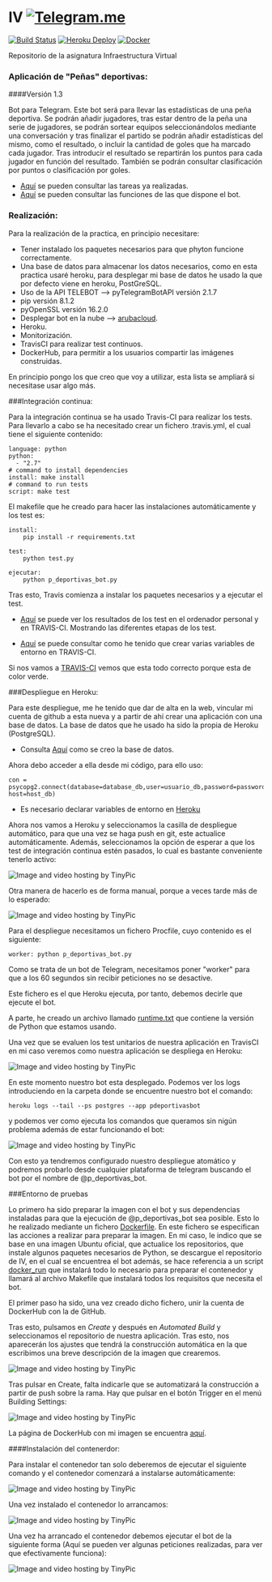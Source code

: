 # IV    [![Telegram.me](http://lelb.net/wp-content/uploads/2016/01/telegram-icon-e1453881760594.png)](https://telegram.me/p_deportivas_bot)
[![Build Status](https://travis-ci.org/rubenjo7/IV.svg?branch=master)](https://travis-ci.org/rubenjo7/IV) [![Heroku Deploy](https://www.herokucdn.com/deploy/button.svg)](https://pdeportivasbot.herokuapp.com/) [![Docker](https://camo.githubusercontent.com/8a4737bc02fcfeb36a2d7cfb9d3e886e9baf37ad/687474703a2f2f693632382e70686f746f6275636b65742e636f6d2f616c62756d732f7575362f726f6d696c67696c646f2f646f636b657269636f6e5f7a7073776a3369667772772e706e67)](https://hub.docker.com/r/rubenjo7/iv/)

Repositorio de la asignatura Infraestructura Virtual

<h3>Aplicación de "Peñas" deportivas:</h3>
####Versión 1.3

Bot para Telegram. Este bot será para llevar las estadísticas de una peña deportiva. Se podrán añadir jugadores, tras estar dentro de la peña una serie de jugadores, se podrán sortear equipos seleccionándolos mediante una conversación y tras finalizar el partido se podrán añadir estadísticas del mismo, como el resultado, o incluir la cantidad de goles que ha marcado cada jugador. Tras introducir el resultado se repartirán los puntos para cada jugador en función del resultado. También se podrán consultar clasificación por puntos o clasificación por goles.
- [Aquí](https://github.com/rubenjo7/IV/blob/master/TAREAS.md) se pueden consultar las tareas ya realizadas.
- [Aquí](https://github.com/rubenjo7/IV/blob/master/FUNCIONAMIENTO.md) se pueden consultar las funciones de las que dispone el bot.

<h3>Realización:</h3>

Para la realización de la practica, en principio necesitare:

* Tener instalado los paquetes necesarios para que phyton funcione correctamente.
* Una base de datos para almacenar los datos necesarios, como en esta practica usaré heroku, para desplegar mi base de datos he usado la que por defecto viene en heroku, PostGreSQL.
* Uso de la API TELEBOT --> pyTelegramBotAPI versión 2.1.7
* pip versión 8.1.2
* pyOpenSSL versión 16.2.0
* Desplegar bot en la nube -->  [arubacloud](https://www.arubacloud.es/vps/tipos-virtual-private-server.aspx).
* Heroku.
* Monitorización.
* TravisCI para realizar test continuos.
* DockerHub, para permitir a los usuarios compartir las imágenes construidas.

En principio pongo los que creo que voy a utilizar, esta lista se ampliará si necesitase usar algo más.


###Integración continua:

Para la integración continua se ha usado Travis-CI para realizar los tests. Para llevarlo a cabo se ha necesitado crear un fichero .travis.yml, el cual tiene el siguiente contenido:

    language: python
    python:
      - "2.7"
    # command to install dependencies
    install: make install
    # command to run tests
    script: make test

El makefile que he creado para hacer las instalaciones automáticamente y los test es:

    install:
    	pip install -r requirements.txt

    test:
    	python test.py

    ejecutar:
    	python p_deportivas_bot.py

Tras esto, Travis comienza a instalar los paquetes necesarios y a ejecutar el test.

* [Aquí](https://github.com/rubenjo7/IV/blob/master/TRAVIS.md) se puede ver los resultados de los test en el ordenador personal y en TRAVIS-CI. Mostrando las diferentes etapas de los test.

* [Aquí](https://github.com/rubenjo7/IV/blob/master/TRAVIS.md) se puede consultar como he tenido que crear varias variables de entorno en TRAVIS-CI.

Si nos vamos a [TRAVIS-CI](https://travis-ci.org/rubenjo7/IV) vemos que esta todo correcto porque esta de color verde.

###Despliegue en Heroku:

Para este despliegue, me he tenido que dar de alta en la web, vincular mi cuenta de github a esta nueva y a partir de ahí crear una aplicación con una base de datos. La base de datos que he usado ha sido la propia de Heroku (PostgreSQL).

* Consulta [Aquí](https://github.com/rubenjo7/IV/blob/master/HEROKU.md) como se creo la base de datos.


Ahora debo acceder a ella desde mi código, para ello uso:

    con = psycopg2.connect(database=database_db,user=usuario_db,password=password_db, host=host_db)

* Es necesario declarar variables de entorno en [Heroku](https://github.com/rubenjo7/IV/blob/master/HEROKU.md)

Ahora nos vamos a Heroku y seleccionamos la casilla de despliegue automático, para que una vez se haga push en git, este actualice automáticamente. Además, seleccionamos la opción de esperar a que los test de integración continua estén pasados, lo cual es bastante conveniente tenerlo activo:

<img src="http://i68.tinypic.com/20qgpyf.png" border="0" alt="Image and video hosting by TinyPic"></a>

Otra manera de hacerlo es de forma manual, porque a veces tarde más de lo esperado:

<img src="http://i63.tinypic.com/1zzo006.png" border="0" alt="Image and video hosting by TinyPic"></a>

Para el despliegue necesitamos un fichero Procfile, cuyo contenido es el siguiente:

    worker: python p_deportivas_bot.py

Como se trata de un bot de Telegram, necesitamos poner "worker" para que a los 60 segundos sin recibir peticiones no se desactive.

Este fichero es el que Heroku ejecuta, por tanto, debemos decirle que ejecute el bot.

A parte, he creado un archivo llamado [runtime.txt](https://github.com/rubenjo7/IV/blob/master/runtime.txt) que contiene la versión de Python que estamos usando.

Una vez que se evaluen los test unitarios de nuestra aplicación en TravisCI en mi caso veremos como nuestra aplicación se despliega en Heroku:

<img src="http://i66.tinypic.com/21l0nrp.png" border="0" alt="Image and video hosting by TinyPic"></a>

En este momento nuestro bot esta desplegado. Podemos ver los logs introduciendo en la carpeta donde se encuentre nuestro bot el comando:

    heroku logs --tail --ps postgres --app pdeportivasbot

y podemos ver como ejecuta los comandos que queramos sin nigún problema además de estar funcionando el bot:

<img src="http://i63.tinypic.com/263ftxk.png" border="0" alt="Image and video hosting by TinyPic"></a>


Con esto ya tendremos configurado nuestro despliegue atomático y podremos probarlo desde cualquier plataforma de telegram buscando el bot por el nombre de @p_deportivas_bot.

###Entorno de pruebas

Lo primero ha sido preparar la imagen con el bot y sus dependencias instaladas para que la ejecución de @p_deportivas_bot sea posible. Esto lo he realizado mediante un fichero [Dockerfile](https://github.com/rubenjo7/IV/blob/master/Dockerfile). En este fichero se especifican las acciones a realizar para preparar la imagen. En mi caso, le indico que se base en una imagen Ubuntu oficial, que actualice los repositorios, que instale algunos paquetes necesarios de Python, se descargue el repositorio de IV, en el cual se encuentrea el bot además, se hace referencia a un script [docker_run](https://github.com/rubenjo7/IV/blob/master/docker_run) que instalará todo lo necesario para preparar el contenedor y llamará al archivo Makefile que instalará todos los requisitos que necesita el bot.

El primer paso ha sido, una vez creado dicho fichero, unir la cuenta de DockerHub con la de GitHub.

Tras esto, pulsamos en _Create_ y después en _Automated Build_ y seleccionamos el repositorio de nuestra aplicación. Tras esto, nos aparecerán los ajustes que tendrá la construcción automática en la que escribimos una breve descripción de la imagen que crearemos.

<img src="http://i67.tinypic.com/m9xhr8.png" border="0" alt="Image and video hosting by TinyPic"></a>

Tras pulsar en Create, falta indicarle que se automatizará la construcción a partir de push sobre la rama. Hay que pulsar en el botón Trigger en el menú Building Settings:

<img src="http://i68.tinypic.com/15ds806.png" border="0" alt="Image and video hosting by TinyPic"></a>

La página de DockerHub con mi imagen se encuentra [aquí](https://hub.docker.com/r/rubenjo7/iv/).

####Instalación del contenerdor:

Para instalar el contenedor tan solo deberemos de ejecutar el siguiente comando y el contenedor comenzará a instalarse automáticamente:

<img src="http://i63.tinypic.com/6h88lz.png" border="0" alt="Image and video hosting by TinyPic"></a>

Una vez instalado el contenedor lo arrancamos:

<img src="http://i68.tinypic.com/2s782fo.png" border="0" alt="Image and video hosting by TinyPic"></a>

Una vez ha arrancado el contenedor debemos ejecutar el bot de la siguiente forma (Aquí se pueden ver algunas peticiones realizadas, para ver que efectivamente funciona):

<img src="http://i67.tinypic.com/1hvxv8.png" border="0" alt="Image and video hosting by TinyPic"></a>
